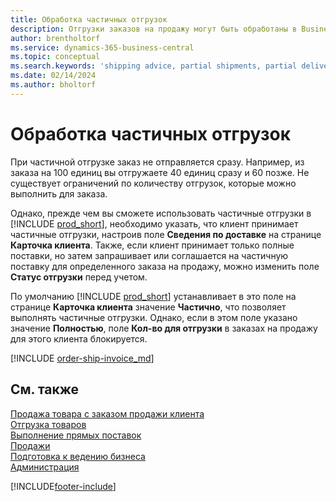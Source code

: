 ```yaml
---
title: Обработка частичных отгрузок
description: Отгрузки заказов на продажу могут быть обработаны в Business Central в виде частичных отгрузок с использованием полей Сведения по доставке и Кол-во для отгрузки.
author: brentholtorf
ms.service: dynamics-365-business-central
ms.topic: conceptual
ms.search.keywords: 'shipping advice, partial shipments, partial deliveries, trade, customer sales order'
ms.date: 02/14/2024
ms.author: bholtorf
---
```

# <a name="process-partial-shipments"></a>Обработка частичных отгрузок

При частичной отгрузке заказ не отправляется сразу. Например, из заказа на 100 единиц вы отгружаете 40 единиц сразу и 60 позже. Не существует ограничений по количеству отгрузок, которые можно выполнить для заказа.

Однако, прежде чем вы сможете использовать частичные отгрузки в [!INCLUDE [prod_short](includes/prod_short.md)], необходимо указать, что клиент принимает частичные отгрузки, настроив поле **Сведения по доставке** на странице **Карточка клиента**. Также, если клиент принимает только полные поставки, но затем запрашивает или соглашается на частичную поставку для определенного заказа на продажу, можно изменить поле **Статус отгрузки** перед учетом.

По умолчанию [!INCLUDE [prod_short](includes/prod_short.md)] устанавливает в это поле на странице **Карточка клиента** значение **Частично**, что позволяет выполнять частичные отгрузки. Однако, если в этом поле указано значение **Полностью**, поле **Кол-во для отгрузки** в заказах на продажу для этого клиента блокируется.

[!INCLUDE [order-ship-invoice_md](includes/order-ship-invoice.md)]

## <a name="see-also"></a>См. также

[Продажа товара с заказом продажи клиента](sales-how-sell-products.md)  
[Отгрузка товаров](warehouse-how-ship-items.md)  
[Выполнение прямых поставок](sales-how-drop-shipment.md)  
[Продажи](sales-manage-sales.md)  
[Подготовка к ведению бизнеса](ui-get-ready-business.md)  
[Администрация](admin-setup-and-administration.md)  

[!INCLUDE[footer-include](includes/footer-banner.md)]
